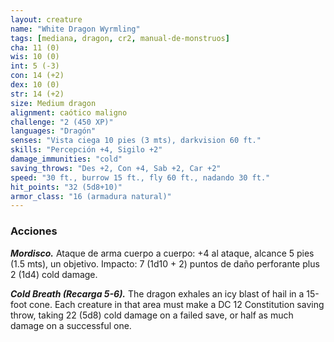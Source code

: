 ```yaml
---
layout: creature
name: "White Dragon Wyrmling"
tags: [mediana, dragon, cr2, manual-de-monstruos]
cha: 11 (0)
wis: 10 (0)
int: 5 (-3)
con: 14 (+2)
dex: 10 (0)
str: 14 (+2)
size: Medium dragon
alignment: caótico maligno
challenge: "2 (450 XP)"
languages: "Dragón"
senses: "Vista ciega 10 pies (3 mts), darkvision 60 ft."
skills: "Percepción +4, Sigilo +2"
damage_immunities: "cold"
saving_throws: "Des +2, Con +4, Sab +2, Car +2"
speed: "30 ft., burrow 15 ft., fly 60 ft., nadando 30 ft."
hit_points: "32 (5d8+10)"
armor_class: "16 (armadura natural)"
---
```


### Acciones

***Mordisco.*** Ataque de arma cuerpo a cuerpo: +4 al ataque, alcance 5 pies (1.5 mts), un objetivo. Impacto: 7 (1d10 + 2) puntos de daño perforante plus 2 (1d4) cold damage.

***Cold Breath (Recarga 5-6).*** The dragon exhales an icy blast of hail in a 15-foot cone. Each creature in that area must make a DC 12 Constitution saving throw, taking 22 (5d8) cold damage on a failed save, or half as much damage on a successful one.